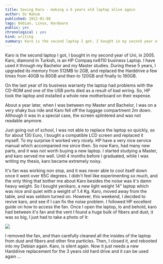```yaml
---
title: Saving Karo - making a 6 years old laptop alive again
author: Oz Nahum
published: 2012-01-08
tags: Debian, Linux, Hardware
public: yes
chronological : yes
kind: writing 
summary: Karo is the second laptop I got, I bought in my second year of Uni, in 2005. Karo, diamond in Turkish, is an HP Compaq nx6110 business Laptop.
---
```


Karo is the second laptop I got, I bought in my second year of Uni, in
2005. Karo, diamond in Turkish, is an HP Compaq nx6110 business Laptop.
I have used it through my Bachelor and my Master studies. During these 5
years, I upgraded its memory from 512MB to 2GB, and replaced the
Harddrive a few times from 40GB to 80GB and then to 120GB and finally to
160GB.

On the last year of its business warranty the laptop had problems with
the CD-ROM and one of the USB ports died as a result of bad wiring. So,
HP took the laptop and installed a whole new motherboard on their
expense.

About a year later, when I was between my Master and Bachelor, I was on
a very shaky bus ride and Karo fell off the luggage compartment 2m down.
Although it was in a special case, the screen splintered and was not
readable anymore.

Just going out of school, I was not able to replace the laptop  so
quickly, so for about 130 Euro, I bought a compatible LCD screen and
replaced it myself. To my surprise it worked very nicely. HP have a very
nice service manual which accompanied me since then.
So now Karo, had many new parts, and it was not worth buying a new
laptop. I started studying a Master, and karo served me well. Until 4
months before I graduated, while I was writing my thesis, karo became
extremely noisy.

It's fan was working non stop, and it was never able to cool itself down
once it went over 65C degrees. I didn't feel like experimenting so much,
and the only thing that bother me about Karo besides the noise was it's
damn heavy weight. So I bought yenikaro, a new light weight 14" laptop
which was nice and quiet with a weight of 1.4 Kg.
Karo, moved away from the table, and was seldom turned on. However, 
this weekend, I decided to revive karo, and see if I can fix the noise
problem. I followed HP excellent guide on how to access the fan. Once I
open the laptop, lo and behold, karo had between it's fan and the vent I
found a huge bulk of fibers and dust, it was so big, I just had to take
a photo of it:

[![](http://1.bp.blogspot.com/-HJR5_dfT6bs/TwmEZBDjP_I/AAAAAAAAB7U/DDLuD1t3OpQ/s400/h.jpeg)](http://1.bp.blogspot.com/-HJR5_dfT6bs/TwmEZBDjP_I/AAAAAAAAB7U/DDLuD1t3OpQ/s1600/h.jpeg)

I removed the fan, and than carefully cleaned all the insides of the
laptop from dust and fibers and other fine particles. Then, I closed it,
and rebooted into my Debian again. Karo, is silent again. Now it just
needs a new Harddrive replacement for the 3 years old hard drive and it
can be used again ...

